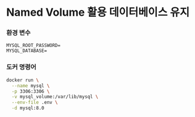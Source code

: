 # Named Volume 활용 데이터베이스 유지

### 환경 변수

```
MYSQL_ROOT_PASSWORD=
MYSQL_DATABASE=
```

### 도커 명령어

```bash
docker run \
  --name mysql \
  -p 3306:3306 \
  -v mysql_volume:/var/lib/mysql \
  --env-file .env \
  -d mysql:8.0
```
